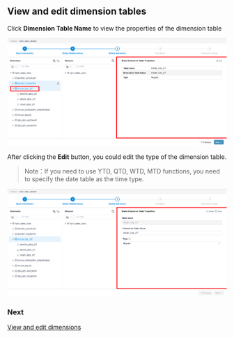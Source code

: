 ## View and edit dimension tables

Click **Dimension Table Name** to view the properties of the dimension table

![view dimension tables](images/dimension_table/show_dimension_table.en.png)

After clicking the **Edit** button, you could edit the type of the dimension table.

> Note：If you need to use YTD, QTD, WTD, MTD functions, you need to specify the date table as the time type.

![edit dimension table](images/dimension_table/edit_dimension_table.en.png)

### Next

[View and edit dimensions](s3_2_dimension.en.md)